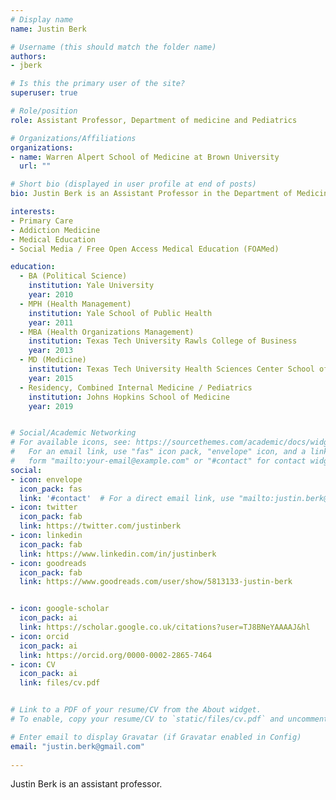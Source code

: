 ```yaml
---
# Display name
name: Justin Berk

# Username (this should match the folder name)
authors:
- jberk

# Is this the primary user of the site?
superuser: true

# Role/position
role: Assistant Professor, Department of medicine and Pediatrics

# Organizations/Affiliations
organizations:
- name: Warren Alpert School of Medicine at Brown University
  url: ""

# Short bio (displayed in user profile at end of posts)
bio: Justin Berk is an Assistant Professor in the Department of Medicine and Pediatrics at the Warren Alpert School of Medicine. His academic interests focus on urban health issues and innovative medical education modalities.

interests:
- Primary Care
- Addiction Medicine
- Medical Education
- Social Media / Free Open Access Medical Education (FOAMed)

education:
  - BA (Political Science)
    institution: Yale University
    year: 2010
  - MPH (Health Management)
    institution: Yale School of Public Health
    year: 2011
  - MBA (Health Organizations Management)
    institution: Texas Tech University Rawls College of Business
    year: 2013
  - MD (Medicine)
    institution: Texas Tech University Health Sciences Center School of Medicine (Lubbock)
    year: 2015
  - Residency, Combined Internal Medicine / Pediatrics
    institution: Johns Hopkins School of Medicine
    year: 2019


# Social/Academic Networking
# For available icons, see: https://sourcethemes.com/academic/docs/widgets/#icons
#   For an email link, use "fas" icon pack, "envelope" icon, and a link in the
#   form "mailto:your-email@example.com" or "#contact" for contact widget.
social:
- icon: envelope
  icon_pack: fas
  link: '#contact'  # For a direct email link, use "mailto:justin.berk@gmail.com".
- icon: twitter
  icon_pack: fab
  link: https://twitter.com/justinberk
- icon: linkedin
  icon_pack: fab
  link: https://www.linkedin.com/in/justinberk
- icon: goodreads
  icon_pack: fab
  link: https://www.goodreads.com/user/show/5813133-justin-berk


- icon: google-scholar
  icon_pack: ai
  link: https://scholar.google.co.uk/citations?user=TJ8BNeYAAAAJ&hl
- icon: orcid
  icon_pack: ai
  link: https://orcid.org/0000-0002-2865-7464
- icon: CV
  icon_pack: ai
  link: files/cv.pdf


# Link to a PDF of your resume/CV from the About widget.
# To enable, copy your resume/CV to `static/files/cv.pdf` and uncomment the lines below.  

# Enter email to display Gravatar (if Gravatar enabled in Config)
email: "justin.berk@gmail.com"
  
---
```


Justin Berk is an assistant professor.
